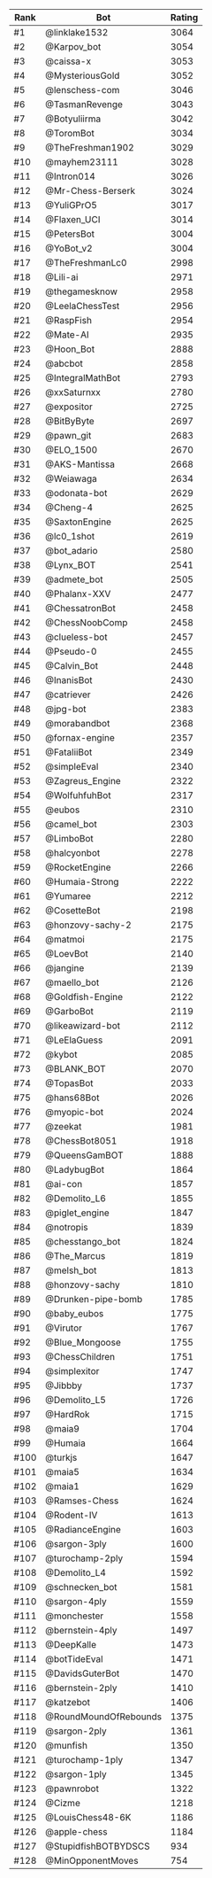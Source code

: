 Rank|Bot|Rating
---|---|---
#1|@linklake1532|3064
#2|@Karpov_bot|3054
#3|@caissa-x|3053
#4|@MysteriousGold|3052
#5|@lenschess-com|3046
#6|@TasmanRevenge|3043
#7|@Botyuliirma|3042
#8|@ToromBot|3034
#9|@TheFreshman1902|3029
#10|@mayhem23111|3028
#11|@Intron014|3026
#12|@Mr-Chess-Berserk|3024
#13|@YuliGPrO5|3017
#14|@Flaxen_UCI|3014
#15|@PetersBot|3004
#16|@YoBot_v2|3004
#17|@TheFreshmanLc0|2998
#18|@Lili-ai|2971
#19|@thegamesknow|2958
#20|@LeelaChessTest|2956
#21|@RaspFish|2954
#22|@Mate-AI|2935
#23|@Hoon_Bot|2888
#24|@abcbot|2858
#25|@IntegralMathBot|2793
#26|@xxSaturnxx|2780
#27|@expositor|2725
#28|@BitByByte|2697
#29|@pawn_git|2683
#30|@ELO_1500|2670
#31|@AKS-Mantissa|2668
#32|@Weiawaga|2634
#33|@odonata-bot|2629
#34|@Cheng-4|2625
#35|@SaxtonEngine|2625
#36|@lc0_1shot|2619
#37|@bot_adario|2580
#38|@Lynx_BOT|2541
#39|@admete_bot|2505
#40|@Phalanx-XXV|2477
#41|@ChessatronBot|2458
#42|@ChessNoobComp|2458
#43|@clueless-bot|2457
#44|@Pseudo-0|2455
#45|@Calvin_Bot|2448
#46|@InanisBot|2430
#47|@catriever|2426
#48|@jpg-bot|2383
#49|@morabandbot|2368
#50|@fornax-engine|2357
#51|@FataliiBot|2349
#52|@simpleEval|2340
#53|@Zagreus_Engine|2322
#54|@WolfuhfuhBot|2317
#55|@eubos|2310
#56|@camel_bot|2303
#57|@LimboBot|2280
#58|@halcyonbot|2278
#59|@RocketEngine|2266
#60|@Humaia-Strong|2222
#61|@Yumaree|2212
#62|@CosetteBot|2198
#63|@honzovy-sachy-2|2175
#64|@matmoi|2175
#65|@LoevBot|2140
#66|@jangine|2139
#67|@maello_bot|2126
#68|@Goldfish-Engine|2122
#69|@GarboBot|2119
#70|@likeawizard-bot|2112
#71|@LeElaGuess|2091
#72|@kybot|2085
#73|@BLANK_BOT|2070
#74|@TopasBot|2033
#75|@hans68Bot|2026
#76|@myopic-bot|2024
#77|@zeekat|1981
#78|@ChessBot8051|1918
#79|@QueensGamBOT|1888
#80|@LadybugBot|1864
#81|@ai-con|1857
#82|@Demolito_L6|1855
#83|@piglet_engine|1847
#84|@notropis|1839
#85|@chesstango_bot|1824
#86|@The_Marcus|1819
#87|@melsh_bot|1813
#88|@honzovy-sachy|1810
#89|@Drunken-pipe-bomb|1785
#90|@baby_eubos|1775
#91|@Virutor|1767
#92|@Blue_Mongoose|1755
#93|@ChessChildren|1751
#94|@simplexitor|1747
#95|@Jibbby|1737
#96|@Demolito_L5|1726
#97|@HardRok|1715
#98|@maia9|1704
#99|@Humaia|1664
#100|@turkjs|1647
#101|@maia5|1634
#102|@maia1|1629
#103|@Ramses-Chess|1624
#104|@Rodent-IV|1613
#105|@RadianceEngine|1603
#106|@sargon-3ply|1600
#107|@turochamp-2ply|1594
#108|@Demolito_L4|1592
#109|@schnecken_bot|1581
#110|@sargon-4ply|1559
#111|@monchester|1558
#112|@bernstein-4ply|1497
#113|@DeepKalle|1473
#114|@botTideEval|1471
#115|@DavidsGuterBot|1470
#116|@bernstein-2ply|1410
#117|@katzebot|1406
#118|@RoundMoundOfRebounds|1375
#119|@sargon-2ply|1361
#120|@munfish|1350
#121|@turochamp-1ply|1347
#122|@sargon-1ply|1345
#123|@pawnrobot|1322
#124|@Cizme|1218
#125|@LouisChess48-6K|1186
#126|@apple-chess|1184
#127|@StupidfishBOTBYDSCS|934
#128|@MinOpponentMoves|754
